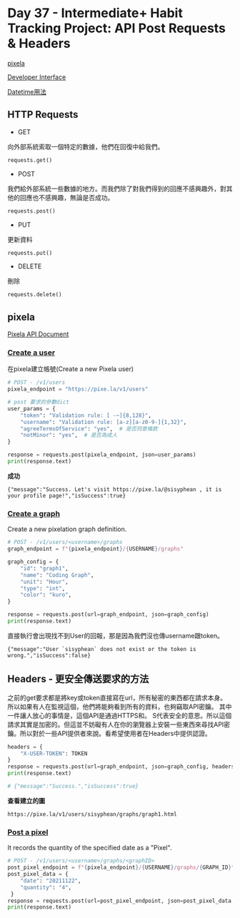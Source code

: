 # Day 37 - Intermediate+ Habit Tracking Project: API Post Requests & Headers

[pixela](https://pixe.la/)

[Developer Interface](https://docs.python-requests.org/en/latest/api/)

[Datetime用法](https://www.w3schools.com/python/python_datetime.asp)


## HTTP Requests

* GET

向外部系統索取一個特定的數據，他們在回復中給我們。

```python
requests.get()
```

* POST

我們給外部系統一些數據的地方。而我們除了對我們得到的回應不感興趣外，對其他的回應也不感興趣，無論是否成功。

```python
requests.post()
```

* PUT

更新資料

```python
requests.put()
```

* DELETE

刪除

```python
requests.delete()
```

## pixela

[Pixela API Document](https://docs.pixe.la/)

### [Create a user](https://docs.pixe.la/entry/post-user)

在pixela建立帳號(Create a new Pixela user)

```python
# POST - /v1/users
pixela_endpoint = "https://pixe.la/v1/users"

# post 要求的參數dict
user_params = {
    "token": "Validation rule: [ -~]{8,128}",
    "username": "Validation rule: [a-z][a-z0-9-]{1,32}",
    "agreeTermsOfService": "yes",  # 是否同意條款
    "notMinor": "yes",  # 是否為成人
}

response = requests.post(pixela_endpoint, json=user_params)
print(response.text)
```

**成功**

```
{"message":"Success. Let's visit https://pixe.la/@sisyphean , it is your profile page!","isSuccess":true}
```

###  [Create a graph](https://docs.pixe.la/entry/post-graph)

Create a new pixelation graph definition.

```python
# POST - /v1/users/<username>/graphs
graph_endpoint = f"{pixela_endpoint}/{USERNAME}/graphs"

graph_config = {
    "id": "graph1",
    "name": "Coding Graph",
    "unit": "Hour",
    "type": "int",
    "color": "kuro",
}

response = requests.post(url=graph_endpoint, json=graph_config)
print(response.text)
```

直接執行會出現找不到User的回報，那是因為我們沒也傳username跟token。

```
{"message":"User `sisyphean` does not exist or the token is wrong.","isSuccess":false}
```

## Headers - 更安全傳送要求的方法

之前的get要求都是將key或token直接寫在url，所有秘密的東西都在請求本身。所以如果有人在監視這個，他們將能夠看到所有的資料，也夠竊取API密鑰。 其中一件讓人放心的事情是，這個API是通過HTTPS和。 S代表安全的意思。所以這個請求其實是加密的。但這並不妨礙有人在你的瀏覽器上安裝一些東西來尋找API密鑰。所以對於一些API提供者來說。看希望使用者在Headers中提供認證。

```python
headers = {
    "X-USER-TOKEN": TOKEN
}
response = requests.post(url=graph_endpoint, json=graph_config, headers=headers)
print(response.text)

# {"message":"Success.","isSuccess":true}
```

**查看建立的圖**

```
https://pixe.la/v1/users/sisyphean/graphs/graph1.html
```

###  [Post a pixel](https://docs.pixe.la/entry/post-pixel)

It records the quantity of the specified date as a "Pixel".

```python
# POST - /v1/users/<username>/graphs/<graphID>
post_pixel_endpoint = f"{pixela_endpoint}/{USERNAME}/graphs/{GRAPH_ID}"
post_pixel_data = {
    "date": "20211122",
    "quantity": "4",
 }
response = requests.post(url=post_pixel_endpoint, json=post_pixel_data, headers=headers)
print(response.text)
```

